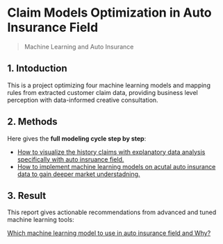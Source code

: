 # Claim Models Optimization in Auto Insurance Field
> Machine Learning and Auto Insurance

## 1. Intoduction
This is a project optimizing four machine learning models and mapping rules from extracted customer claim data, providing business level perception with data-informed creative consultation.

## 2. Methods
Here gives the **full modeling cycle step by step**:
- [How to visualize the history claims with explanatory data analysis specifically with auto insruance field.](./eda_auto_insurance.ipynb) 
- [How to implement machine learning models on acutal auto insurance data to gain deeper market understadning.](./ml_modles_auto_insurance.ipynb)

## 3. Result
This report gives actionable recommendations from advanced and tuned machine learning tools:

[Which machine learning model to use in auto insurance field and Why?](./Optmization_results_autoInsu.pdf)
